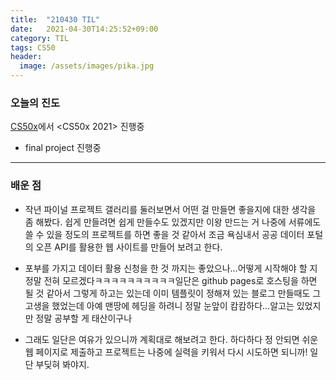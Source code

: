 ```yaml
---
title:  "210430 TIL"
date:   2021-04-30T14:25:52+09:00
category: TIL
tags: CS50
header:
  image: /assets/images/pika.jpg
---
```


<h3>오늘의 진도</h3>

[CS50x](https://cs50.harvard.edu/x/2021/)에서 <CS50x 2021> 진행중

 - final project 진행중
 
<hr>

<h3>배운 점</h3>

 - 작년 파이널 프로젝트 갤러리를 둘러보면서 어떤 걸 만들면 좋을지에 대한 생각을 좀 해봤다. 쉽게 만들려면 쉽게 만들수도 있겠지만 이왕 만드는 거 나중에 서류에도 쓸 수 있을 정도의 
 프로젝트를 하면 좋을 것 같아서 조금 욕심내서 공공 데이터 포털의 오픈 API를 활용한 웹 사이트를 만들어 보려고 한다. 
 
 - 포부를 가지고 데이터 활용 신청을 한 것 까지는 좋았으나...어떻게 시작해야 할 지 정말 전혀 모르겠다ㅋㅋㅋㅋㅋㅋㅋㅋㅋㅋ일단은 github pages로 호스팅을 하면 될 것 같아서 그렇게 
 하고는 있는데 이미 템플릿이 정해져 있는 블로그 만들때도 그 고생을 했었는데 아예 맨땅에 헤딩을 하려니 정말 눈앞이 캄캄하다...알고는 있었지만 정말 공부할 게 태산이구나

 - 그래도 일단은 여유가 있으니까 계획대로 해보려고 한다. 하다하다 정 안되면 쉬운 웹 페이지로 제출하고 프로젝트는 나중에 실력을 키워서 다시 시도하면 되니까! 일단 부딪혀 봐야지.